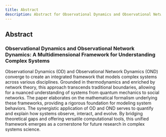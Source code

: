 ```yaml
---
title: Abstract
description: Abstract for Observational Dynamics and Observational Network Dynamics
---
```


## Abstract

### Observational Dynamics and Observational Network Dynamics: A Multidimensional Framework for Understanding Complex Systems

Observational Dynamics (OD) and Observational Network Dynamics (OND) converge to create an integrated framework that models complex systems across various disciplines. Grounded in thermodynamics and enriched by network theory, this approach transcends traditional boundaries, allowing for a nuanced understanding of systems from quantum mechanics to social networks. The paper elaborates on the mathematical formalism underlying these frameworks, providing a rigorous foundation for modeling system behaviors. The synergistic application of OD and OND serves to quantify and explain how systems observe, interact, and evolve. By bridging theoretical gaps and offering versatile computational tools, this unified framework emerges as a cornerstone for future research in complex systems science.
